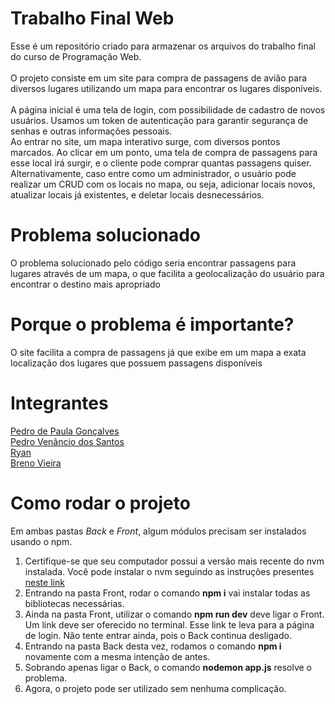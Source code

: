 # Trabalho Final Web
Esse é um repositório criado para armazenar os arquivos do trabalho final do curso de Programação Web.
<br>
<br>
O projeto consiste em um site para compra de passagens de avião para diversos lugares utilizando um mapa para encontrar os lugares disponíveis.<br> <br>
A página inicial é uma tela de login, com possibilidade de cadastro de novos usuários. Usamos um token de autenticação para garantir segurança de senhas e outras informações pessoais. <br>
Ao entrar no site, um mapa interativo surge, com diversos pontos marcados. Ao clicar em um ponto, uma tela de compra de passagens para esse local irá surgir, e o cliente pode comprar quantas passagens quiser. <br>
Alternativamente, caso entre como um administrador, o usuário pode realizar um CRUD com os locais no mapa, ou seja, adicionar locais novos, atualizar locais já existentes, e deletar locais desnecessários. <br>

# Problema solucionado
O problema solucionado pelo código seria encontrar passagens para lugares através de um mapa, o que facilita a geolocalização do usuário para encontrar o destino mais apropriado

# Porque o problema é importante?
O site facilita a compra de passagens já que exibe em um mapa a exata localização dos lugares que possuem passagens disponíveis

# Integrantes
[Pedro de Paula Gonçalves](https://github.com/Pedroca2005BR) <br>
[Pedro Venâncio dos Santos](https://github.com/pdrVenancio) <br>
[Ryan](https://github.com/RyanForward) <br>
[Breno Vieira](https://github.com/Brenovnc) <br>

# Como rodar o projeto
Em ambas pastas *Back* e *Front*, algum módulos precisam ser instalados usando o npm. 
<ol>
    <li> Certifique-se que seu computador possui a versão mais recente do nvm instalada. Você pode instalar o nvm seguindo as instruções presentes <a href="https://github.com/nvm-sh/nvm?tab=readme-ov-file#important-notes">neste link</a>
    <li> Entrando na pasta Front, rodar o comando <strong>npm i</strong> vai instalar todas as bibliotecas necessárias.
    <li> Ainda na pasta Front, utilizar o comando <strong>npm run dev</strong> deve ligar o Front. Um link deve ser oferecido no terminal. Esse link te leva para a página de login. Não tente entrar ainda, pois o Back continua desligado.
    <li> Entrando na pasta Back desta vez, rodamos o comando <strong>npm i</strong> novamente com a mesma intenção de antes.
    <li> Sobrando apenas ligar o Back, o comando <strong>nodemon app.js</strong> resolve o problema.
    <li> Agora, o projeto pode ser utilizado sem nenhuma complicação.
</ol>
